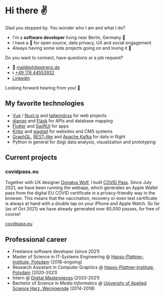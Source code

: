 # Hi there ✌️

Glad you stopped by. You wonder who I am and what I do?

* I'm a **software developer** living near Berlin, Germany 📍
* I have a 💚 for open source, data privacy, UX and social engagement
* Always having some side projects going on and loving it 🤗



Do you want to connect, have questions or a job request? 

* 📧 [mail@philipptrenz.de](mailto:mail@philipptrenz.de)
* 📞 [+49 176 44553932](tel:+4917644553932)
* [LinkedIn](https://www.linkedin.com/in/philipp-trenz-a544a8182/)

Looking forward hearing from you! 🖖



## My favorite technologies

* [Vue](https://github.com/vuejs/vue) / [Nuxt.js](https://github.com/nuxt/nuxt.js) and [tailwindcss](https://github.com/tailwindlabs/tailwindcss) for web projects
* [django](https://github.com/django/django) and [Flask](https://github.com/pallets/flask) for APIs and database mapping
* [Flutter](https://github.com/flutter/flutter) and [SwiftUI](https://developer.apple.com/xcode/swiftui/) for apps
* [Kirby](https://github.com/getkirby/kirby) and [wagtail](https://github.com/wagtail/wagtail) for websites and CMS systems
* [GraphQL](https://graphql.org), [REST-like](https://en.wikipedia.org/wiki/Representational_state_transfer) and [Apache Kafka](https://kafka.apache.org) for data in flight
* Python in general for (big) data analysis, visualization and prototyping

## Current projects

### covidpass.eu 

Together with UX designer [Donatus Wolf](), I built [COVID Pass](https://github.com/philipptrenz/covidpass). Since July 2021, we have been running the webapp, which generates an Apple Wallet pass from the digital EU COVID certificate in a privacy-friendly way in the browser. This means that the vaccination, recovery or even test certificate is always at hand with a double tap on your iPhone and Apple Watch. So far (as of Oct 2021) we have already generated over 80,000 passes, for free of course!

[covidpass.eu](https://covidpass.eu/)

## Professional career

* Freelance software developer (since 2021)
* Master of Science in IT-Systems Engineering @ [Hasso-Plattner-Institute, Potsdam](https://hpi.de/en/) (2018-ongoing)
* Research Assistant in Computer Graphics @ [Hasso-Plattner-Institute, Potsdam](https://hpi.de/doellner/home.html) (2020-2021)
* Intern @ [Digital Masterpieces](https://www.digitalmasterpieces.com) (2020-2021)
* Bachelor of Science in *Media Informatics* @ [University of Applied Science Harz, Wernigerode](https://www.hs-harz.de/en/) (2014-2018)